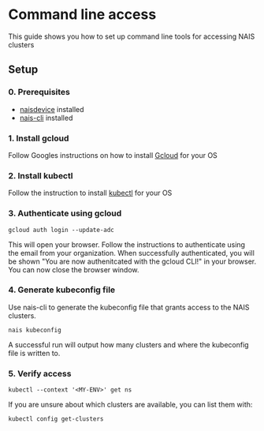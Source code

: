 # Command line access

This guide shows you how to set up command line tools for accessing NAIS clusters

## Setup
### 0. Prerequisites

- [naisdevice](./naisdevice/install.md) installed
- [nais-cli](./nais-cli/install.md) installed

### 1. Install gcloud

Follow Googles instructions on how to install [Gcloud](https://cloud.google.com/sdk/docs/install) for your OS

### 2. Install kubectl

Follow the instruction to install [kubectl](https://kubernetes.io/docs/tasks/tools/) for your OS

### 3. Authenticate using gcloud

```shell
gcloud auth login --update-adc
```

This will open your browser.
Follow the instructions to authenticate using the email from your organization.
When successfully authenticated, you will be shown "You are now authenitcated with the gcloud CLI!" in your browser.
You can now close the browser window.

### 4. Generate kubeconfig file

Use nais-cli to generate the kubeconfig file that grants access to the NAIS clusters.

```shell
nais kubeconfig
```

A successful run will output how many clusters and where the kubeconfig file is written to.

### 5. Verify access

```shell
kubectl --context '<MY-ENV>' get ns
```

If you are unsure about which clusters are available, you can list them with:

```shell
kubectl config get-clusters
```